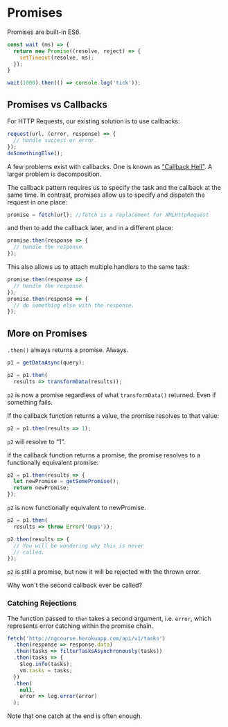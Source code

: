 # Promises

Promises are built-in ES6.

```js
const wait (ms) => {
  return new Promise((resolve, reject) => {
    setTimeout(resolve, ms);
  });
}

wait(1000).then(() => console.log('tick'));
```

## Promises vs Callbacks

For HTTP Requests, our existing solution is to use callbacks:

```javascript
request(url, (error, response) => {
  // handle success or error.
});
doSomethingElse();
```

A few problems exist with callbacks. One is known as ["Callback Hell"](http://callbackhell.com/). A larger problem is decomposition.

The callback pattern requires us to specify the task and the callback at the same time. In contrast, promises allow us to
specify and dispatch the request in one place:

```javascript
promise = fetch(url); //fetch is a replacement for XMLHttpRequest
```
and then to add the callback later, and in a different place:

```javascript
promise.then(response => {
  // handle the response.
});
```

This also allows us to attach multiple handlers to the same task:

```javascript
promise.then(response => {
  // handle the response.
});
promise.then(response => {
  // do something else with the response.
});
```

## More on Promises

`.then()`
always returns a promise. Always.

```javascript
p1 = getDataAsync(query);

p2 = p1.then(
  results => transformData(results));
```

`p2` is now a promise regardless of what `transformData()` returned. Even if
something fails.

If the callback function returns a value, the promise resolves to that value:

```javascript
p2 = p1.then(results => 1);
```

`p2` will resolve to “1”.

If the callback function returns a promise, the promise resolves to a
functionally equivalent promise:

```javascript
p2 = p1.then(results => {
  let newPromise = getSomePromise();
  return newPromise;
});
```

`p2` is now functionally equivalent to newPromise.

```javascript
p2 = p1.then(
  results => throw Error('Oops'));

p2.then(results => {
  // You will be wondering why this is never
  // called.
});
```

`p2` is still a promise, but now it will be rejected with the thrown error.

Why won't the second callback ever be called?

### Catching Rejections

The function passed to `then` takes a second argument, i.e. `error`, which represents error catching within the promise chain.

```javascript
fetch('http://ngcourse.herokuapp.com/api/v1/tasks')
  .then(response => response.data)
  .then(tasks => filterTasksAsynchronously(tasks))
  .then(tasks => {
    $log.info(tasks);
    vm.tasks = tasks;
  })
  .then(
    null, 
    error => log.error(error)
  );
```

Note that one catch at the end is often enough.



